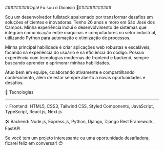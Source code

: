 #########Opa! Eu sou o Dionísio 👋############


Sou um desenvolvedor fullstack apaixonado por transformar desafios em soluções eficientes e inovadoras. Tenho 26 anos e moro em São José dos Campos. Minha experiência inclui o desenvolvimento de sistemas que integram comunicação entre máquinas e computadores no setor industrial, utilizando Python para automação e otimização de processos.

Minha principal habilidade é criar aplicações web robustas e escaláveis, focando na experiência do usuário e na eficiência do código. Possuo experiência com tecnologias modernas de frontend e backend, sempre buscando aprender e aprimorar minhas habilidades.

Atuo bem em equipe, colaborando ativamente e compartilhando conhecimento, além de estar sempre aberto a novas oportunidades e desafios.

🚀 Tecnologias <hr>
💡 Frontend: HTML5, CSS3, Tailwind CSS, Styled Components, JavaScript, TypeScript, React.js, Next.js

🛠 Backend: Node.js, Express.js, Python, Django, Django Rest Framework, FastAPI

Se você tem um projeto interessante ou uma oportunidade desafiadora, ficarei feliz em conversar! 😊
